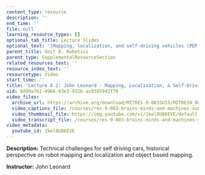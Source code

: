 ```yaml
---
content_type: resource
description: ''
end_time: ''
file: null
learning_resource_types: []
optional_tab_title: Lecture Slides
optional_text: '[Mapping, localization, and self-driving vehicles (PDF - 4.5MB)](resources/mitres_9_003sum15_lec8-2)'
parent_title: Unit 8. Robotics
parent_type: SupplementalResourceSection
related_resources_text: ''
resource_index_text: ''
resourcetype: Video
start_time: ''
title: 'Lecture 8.2: John Leonard - Mapping, Localization, & Self-Driving Vehicles'
uid: 6d99a762-4966-83e3-932b-ac9385942f70
video_files:
  archive_url: https://archive.org/download/MITRES.9-003SU15/MITRES9_003SU15_Lecture_8-2_300k.mp4
  video_captions_file: /courses/res-9-003-brains-minds-and-machines-summer-course-summer-2015/135f2a0bc0d05db5ba9ea98eaac147de_1kel8U86EVE.vtt
  video_thumbnail_file: https://img.youtube.com/vi/1kel8U86EVE/default.jpg
  video_transcript_file: /courses/res-9-003-brains-minds-and-machines-summer-course-summer-2015/8569702c38b6bcd22be294a249723fb0_1kel8U86EVE.pdf
video_metadata:
  youtube_id: 1kel8U86EVE
---
```


**Description:** Technical challenges for self driving cars, historical perspective on robot mapping and localization and object based mapping.

**Instructor:** John Leonard